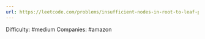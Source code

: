 ```yaml
---
url: https://leetcode.com/problems/insufficient-nodes-in-root-to-leaf-paths
---
```


Difficulty: #medium
Companies: #amazon